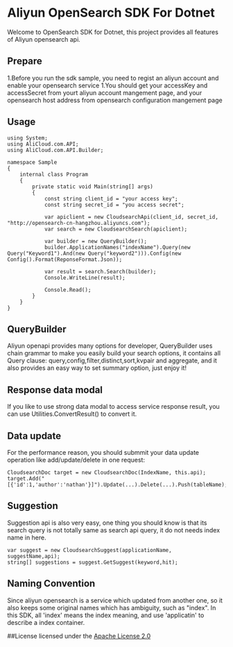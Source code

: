 # Aliyun OpenSearch SDK For Dotnet
Welcome to OpenSearch SDK for Dotnet, this project provides all features of Aliyun opensearch api.

## Prepare
1.Before you run the sdk sample, you need to regist an aliyun account and enable your opensearch service
1.You should get your accessKey and accessSecret from yourt aliyun account mangement page, and your opensearch host address from opensearch configuration mangement page

## Usage

```
using System;
using AliCloud.com.API;
using AliCloud.com.API.Builder;

namespace Sample
{
    internal class Program
    {
        private static void Main(string[] args)
        {
            const string client_id = "your access key";
            const string secret_id = "you access secret";

            var apiclient = new CloudsearchApi(client_id, secret_id, "http://opensearch-cn-hangzhou.aliyuncs.com");
            var search = new CloudsearchSearch(apiclient);

            var builder = new QueryBuilder();
            builder.ApplicationNames("indexName").Query(new Query("Keyword1").And(new Query("keyword2"))).Config(new Config().Format(ReponseFormat.Json));

            var result = search.Search(builder);
            Console.WriteLine(result);

            Console.Read();
        }
    }
}
```

## QueryBuilder
Aliyun openapi provides many options for developer, QueryBuilder uses chain grammar to make you easily build your search options, it contains all Query clause: query,config,filter,distinct,sort,kvpair and aggregate,
and it also provides an easy way to set summary option, just enjoy it!

## Response data modal
If you like to use strong data modal to access service response result, you can use Utilities.ConvertResult() to convert it.

## Data update
For the performance reason, you should submmit your data update operation like add/update/delete in one request:
```
CloudsearchDoc target = new CloudsearchDoc(IndexName, this.api);
target.Add("[{'id':1,'author':'nathan'}]").Update(...).Delete(...).Push(tableName);
```

## Suggestion
Suggestion api is also very easy, one thing you should know is that its search query is not totally same as search api query, it do not needs index name in here.
```
var suggest = new CloudsearchSuggest(applicationName, suggestName,api);
string[] suggestions = suggest.GetSuggest(keyword,hit);
```
## Naming Convention
Since aliyun opensearch is a service which updated from another one, so it also keeps some original names which has ambiguity, such as "index".
In this SDK, all 'index' means the index meaning, and use 'applicatin' to describe a index container.

##License
licensed under the [Apache License 2.0](https://www.apache.org/licenses/LICENSE-2.0.html)